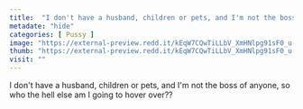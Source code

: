 ```yaml
---
title:  "I don't have a husband, children or pets, and I'm not the boss of anyone, so who the hell else am I going to hover over??"
metadate: "hide"
categories: [ Pussy ]
image: "https://external-preview.redd.it/kEqW7CQwTiLLbV_XmHNlpg91sF0_u-mF-kWxIH_wjoM.jpg?auto=webp&s=76f26893d0d66c959350edfdc160484b3ae4ea08"
thumb: "https://external-preview.redd.it/kEqW7CQwTiLLbV_XmHNlpg91sF0_u-mF-kWxIH_wjoM.jpg?width=320&crop=smart&auto=webp&s=db340d00b43ea2f2cf0abbad03fa80e88cd2b9fc"
visit: ""
---
```

I don't have a husband, children or pets, and I'm not the boss of anyone, so who the hell else am I going to hover over??
